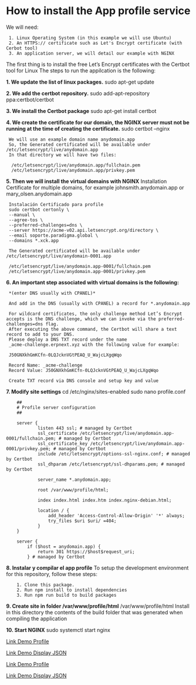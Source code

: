 # How to install the App profile service

We will need:

     1. Linux Operating System (in this example we will use Ubuntu)
     2. An HTTPS:// certificate such as Let's Encrypt certificate (with Cerbot tool)
     3. An application server, we will detail our example with NGINX

The first thing is to install the free Let’s Encrypt certificates with the Certbot tool for Linux
The steps to run the appilcation is the following:

**1. We update the list of linux packages.**
     sudo apt-get update

**2. We add the certbot repository.**
     sudo add-apt-repository ppa:certbot/certbot

**3. We install the Certbot package**
     sudo apt-get install certbot

**4. We create the certificate for our domain, the NGINX server must not be running at the time of creating the certificate.**
     sudo certbot –nginx

     We will use an example domain name anydomain.app
     So, the Generated certificated will be available under /etc/letsencrypt/live/anydomain.app
     In that directory we will have two files:

      /etc/letsencrypt/live/anydomain.app/fullchain.pem
      /etc/letsencrypt/live/anydomain.app/privkey.pem

**5. Then we will install the virtual domains with NGINX**
     Installation Certificate for multiple domains, for example johnsmith.anydomain.app or mary_olsen.anydomain.app

     Instalación Certificado para profile
     sudo certbot certonly \
     --manual \
     --agree-tos \
     --preferred-challenges=dns \
     --server https://acme-v02.api.letsencrypt.org/directory \
     --email soporte.paradigma.global \
     --domains *.xck.app
     
     The Generated certificated will be available under /etc/letsencrypt/live/anydomain-0001.app

     /etc/letsencrypt/live/anydomain.app-0001/fullchain.pem
     /etc/letsencrypt/live/anydomain.app-0001/privkey.pem

**6. An important step associated with virtual domains is the following:**

     *(enter DNS usually with CPANEL)*

     And add in the DNS (usually with CPANEL) a record for *.anydomain.app

     For wildcard certificates, the only challenge method Let’s Encrypt accepts is the DNS challenge, which we can invoke via the preferred-challenges=dns flag.
     After executing the above command, the Certbot will share a text record to add to your DNS.
     Please deploy a DNS TXT record under the name
     _acme-challenge.erpnext.xyz with the following value for example:

     J50GNXkhGmKCfn-0LQJcknVGtPEAQ_U_WajcLXgqWqo

     Record Name: _acme-challenge
     Record Value: J50GNXkhGmKCfn-0LQJcknVGtPEAQ_U_WajcLXgqWqo

     Create TXT record via DNS console and setup key and value

**7. Modify site settings**
     cd /etc/nginx/sites-enabled
     sudo nano profile.conf

        ##
        # Profile server configuration
        ##

        server {
                listen 443 ssl; # managed by Certbot
                ssl_certificate /etc/letsencrypt/live/anydomain.app-0001/fullchain.pem; # managed by Certbot
                ssl_certificate_key /etc/letsencrypt/live/anydomain.app-0001/privkey.pem; # managed by Certbot
                include /etc/letsencrypt/options-ssl-nginx.conf; # managed by Certbot
                ssl_dhparam /etc/letsencrypt/ssl-dhparams.pem; # managed by Certbot

                server_name *.anydomain.app;

                root /var/www/profile/html;

                index index.html index.htm index.nginx-debian.html;

                location / {
                    add_header 'Access-Control-Allow-Origin' '*' always;
                    try_files $uri $uri/ =404;
                }
        }

        server {
            if ($host = anydomain.app) {
                return 301 https://$host$request_uri;
            } # managed by Certbot

**8. Instalar y compilar el app profile**
     To setup the development environment for this repository, follow these steps:

        1. Clone this package.
        2. Run npm install to install dependencies
        3. Run npm run build to build packages

**9. Create site in folder /var/www/profile/html**
      /var/www/profile/html
      Install in this directory the contents of the build folder that was generated when compiling the application

**10. Start NGINX**
      sudo systemctl start nginx

[Link Demo Profile](https://support.xck.app)

[Link Demo Display JSON](https://support.xck.app/.well-known/profile)

[Link Demo Profile](https://my.xck.app/support.xck.app)

[Link Demo Display JSON](https://my.xck.app/support.xck.app/.well-known/profile)
